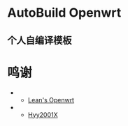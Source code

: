 # AutoBuild Openwrt
## 个人自编译模板
# 鸣谢
* - [Lean's Openwrt](https://github.com/coolsnowwolf/lede)
* - [Hyy2001X](https://github.com/Hyy2001X/AutoBuild-Actions)